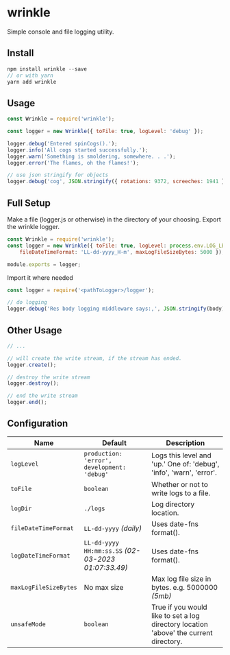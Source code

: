 # wrinkle
Simple console and file logging utility.

## Install
```js
npm install wrinkle --save
// or with yarn
yarn add wrinkle
```

## Usage
```js
const Wrinkle = require('wrinkle');

const logger = new Wrinkle({ toFile: true, logLevel: 'debug' });

logger.debug('Entered spinCogs().');
logger.info('All cogs started successfully.');
logger.warn('Something is smoldering, somewhere. . .');
logger.error('The flames, oh the flames!');

// use json stringify for objects
logger.debug('cog', JSON.stringify({ rotations: 9372, screeches: 1941 }));
```

## Full Setup
Make a file (logger.js or otherwise) in the directory of your choosing. Export the wrinkle logger.
```js
const Wrinkle = require('wrinkle');
const logger = new Wrinkle({ toFile: true, logLevel: process.env.LOG_LEVEL, 
    fileDateTimeFormat: 'LL-dd-yyyy_H-m', maxLogFileSizeBytes: 5000 });

module.exports = logger;
```
Import it where needed
```js
const logger = require('<pathToLogger>/logger');

// do logging 
logger.debug('Res body logging middleware says:,', JSON.stringify(body));

```

## Other Usage
```js
// ...

// will create the write stream, if the stream has ended.
logger.create();

// destroy the write stream
logger.destroy();

// end the write stream
logger.end();
```

## Configuration
| Name          | Default                     |  Description    |
| ------------- | --------------------------- | --------------- |
| `logLevel`       | `production: 'error', development: 'debug'` | Logs this level and 'up.' One of: 'debug', 'info', 'warn', 'error'. |
| `toFile` | `boolean` | Whether or not to write logs to a file. |
| `logDir`      | `./logs` | Log directory location. |
| `fileDateTimeFormat`  | `LL-dd-yyyy` _(daily)_ | Uses date-fns format(). |
| `logDateTimeFormat` | `LL-dd-yyyy HH:mm:ss.SS` _(02-03-2023 01:07:33.49)_ | Uses date-fns format(). |
| `maxLogFileSizeBytes` | No max size | Max log file size in bytes. e.g. 5000000 _(5mb)_ |
| `unsafeMode` | `boolean` | True if you would like to set a log directory location 'above' the current directory. |
